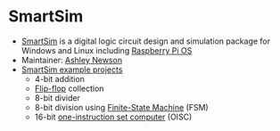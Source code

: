 # SmartSim
* [SmartSim](https://smartsim.org.uk/) is a digital logic circuit design and simulation package for Windows and Linux 
including [Raspberry Pi OS](https://en.wikipedia.org/wiki/Raspberry_Pi_OS)
* Maintainer: [Ashley Newson](https://github.com/ashleynewson)
* [SmartSim example projects](https://smartsim.org.uk/index.php?page=examples)
  * 4-bit addition
  * [Flip-flop](https://en.wikipedia.org/wiki/Flip-flop_(electronics)) collection
  * 8-bit divider
  * 8-bit division using [Finite-State Machine](https://en.wikipedia.org/wiki/Finite-state_machine) (FSM)
  * 16-bit [one-instruction set computer](https://en.wikipedia.org/wiki/One-instruction_set_computer) (OISC)
